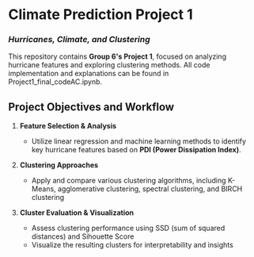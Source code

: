 # **Climate Prediction Project 1**  
### *Hurricanes, Climate, and Clustering*  

This repository contains **Group 6's Project 1**, focused on analyzing hurricane features and exploring clustering methods. All code implementation and explanations can be found in Project1_final_codeAC.ipynb.

## **Project Objectives and Workflow**  
1. **Feature Selection & Analysis**  
   - Utilize linear regression and machine learning methods to identify key hurricane features based on **PDI (Power Dissipation Index)**.  

2. **Clustering Approaches**  
   - Apply and compare various clustering algorithms, including K-Means, agglomerative clustering, spectral clustering, and BIRCH clustering

3. **Cluster Evaluation & Visualization**  
   - Assess clustering performance using SSD (sum of squared distances) and Sihouette Score 
   - Visualize the resulting clusters for interpretability and insights
